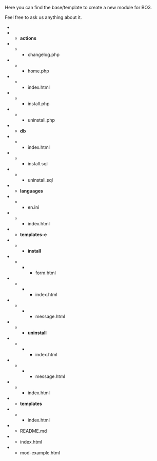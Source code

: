 Here you can find the base/template to create a new module for BO3.

Feel free to ask us anything about it.

-

- - **actions**

- - - changelog.php

- - - home.php

- - - index.html

- - - install.php

- - - uninstall.php

- - **db**

- - - index.html

- - - install.sql

- - - uninstall.sql

- - **languages**

- - - en.ini

- - - index.html

- - **templates-e**

- - - **install**

- - - - form.html

- - - - index.html

- - - - message.html

- - - **uninstall**

- - - - index.html

- - - - message.html

- - - index.html

- - **templates**

- - - index.html

- - README.md

- - index.html

- - mod-example.html